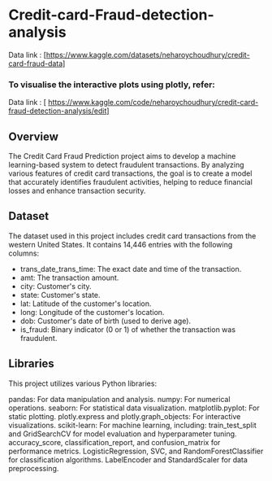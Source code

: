 # Credit-card-Fraud-detection-analysis
Data link : [https://www.kaggle.com/datasets/neharoychoudhury/credit-card-fraud-data]

### To visualise the interactive plots using plotly, refer:
Data link : [ https://www.kaggle.com/code/neharoychoudhury/credit-card-fraud-detection-analysis/edit]

## Overview
The Credit Card Fraud Prediction project aims to develop a machine learning-based system to detect fraudulent transactions. By analyzing various features of credit card transactions, the goal is to create a model that accurately identifies fraudulent activities, helping to reduce financial losses and enhance transaction security.

## Dataset
The dataset used in this project includes credit card transactions from the western United States. It contains 14,446 entries with the following columns:

- trans_date_trans_time: The exact date and time of the transaction.
- amt: The transaction amount.
- city: Customer's city.
- state: Customer's state.
- lat: Latitude of the customer's location.
- long: Longitude of the customer's location.
- dob: Customer's date of birth (used to derive age).
- is_fraud: Binary indicator (0 or 1) of whether the transaction was fraudulent.


## Libraries
This project utilizes various Python libraries:

pandas: For data manipulation and analysis.
numpy: For numerical operations.
seaborn: For statistical data visualization.
matplotlib.pyplot: For static plotting.
plotly.express and plotly.graph_objects: For interactive visualizations.
scikit-learn: For machine learning, including:
train_test_split and GridSearchCV for model evaluation and hyperparameter tuning.
accuracy_score, classification_report, and confusion_matrix for performance metrics.
LogisticRegression, SVC, and RandomForestClassifier for classification algorithms.
LabelEncoder and StandardScaler for data preprocessing.

